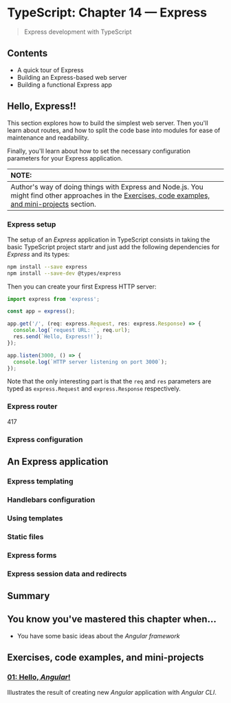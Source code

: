 # TypeScript: Chapter 14 &mdash; Express
> Express development with TypeScript

## Contents

+ A quick tour of Express
+ Building an Express-based web server
+ Building a functional Express app

## Hello, Express!!

This section explores how to build the simplest web server. Then you'll learn about routes, and how to split the code base into modules for ease of maintenance and readability.

Finally, you'll learn about how to set the necessary configuration parameters for your Express application.

| NOTE: |
| :---- |
| Author's way of doing things with Express and Node.js. You might find other approaches in the [Exercises, code examples, and mini-projects](#exercises-code-examples-and-mini-projects) section. |

### Express setup

The setup of an *Express* application in TypeScript consists in taking the basic TypeScript project startr and just add the following dependencies for *Express* and its types:

```bash
npm install --save express
npm install --save-dev @types/express
```

Then you can create your first Express HTTP server:

```typescript
import express from 'express';

const app = express();

app.get('/', (req: express.Request, res: express.Response) => {
  console.log(`request URL: `, req.url);
  res.send(`Hello, Express!!`);
});

app.listen(3000, () => {
  console.log(`HTTP server listening on port 3000`);
});
```

Note that the only interesting part is that the `req` and `res` parameters are typed as `express.Request` and `express.Response` respectively.

### Express router
417

### Express configuration

## An Express application

### Express templating

### Handlebars configuration

### Using templates

### Static files

### Express forms

### Express session data and redirects

## Summary


## You know you've mastered this chapter when...

+ You have some basic ideas about the *Angular framework*

## Exercises, code examples, and mini-projects

### [01: Hello, *Angular*!](01-hello-angular-app)
Illustrates the result of creating new *Angular* application with *Angular CLI*.
